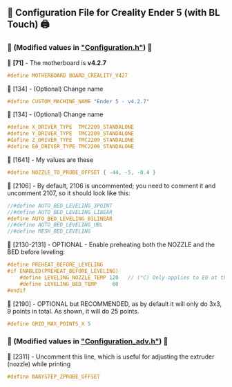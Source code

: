 ## 📜 **Configuration File for Creality Ender 5 (with BL Touch)** 🖨️

### 🔧 **(Modified values in ["Configuration.h"](./Config%20Files/Configuration.h))** 🔧

🔹 **[71]** - The motherboard is **v4.2.7**
```c
#define MOTHERBOARD BOARD_CREALITY_V427 
```

🔹 [134] - (Optional) Change name
```c
#define CUSTOM_MACHINE_NAME "Ender 5 - v4.2.7"
```

🔹 [134] - (Optional) Change name
```c
#define X_DRIVER_TYPE  TMC2209_STANDALONE
#define Y_DRIVER_TYPE  TMC2209_STANDALONE
#define Z_DRIVER_TYPE  TMC2209_STANDALONE
#define E0_DRIVER_TYPE TMC2209_STANDALONE
```

🔹 [1641] - My values are these
```c
#define NOZZLE_TO_PROBE_OFFSET { -44, -5, -0.4 }
```

🔹 [2106] - By default, 2106 is uncommented; you need to comment it and uncomment 2107, so it should look like this:
```c
//#define AUTO_BED_LEVELING_3POINT
//#define AUTO_BED_LEVELING_LINEAR
#define AUTO_BED_LEVELING_BILINEAR
//#define AUTO_BED_LEVELING_UBL
//#define MESH_BED_LEVELING
```

🔹 [2130-2131] - OPTIONAL - Enable preheating both the NOZZLE and the BED before leveling:
```c
#define PREHEAT_BEFORE_LEVELING
#if ENABLED(PREHEAT_BEFORE_LEVELING)
    #define LEVELING_NOZZLE_TEMP 120   // (°C) Only applies to E0 at this time
    #define LEVELING_BED_TEMP     60
#endif
```

🔹 [2190] - OPTIONAL but RECOMMENDED, as by default it will only do 3x3, 9 points in total. As shown, it will do 25 points.
```c
#define GRID_MAX_POINTS_X 5
```

### 🔧 (Modified values in ["Configuration_adv.h"](./Config%20Files/Configuration_adv.h)) 🔧

🔹 [2311] - Uncomment this line, which is useful for adjusting the extruder (nozzle) while printing
```c
#define BABYSTEP_ZPROBE_OFFSET
```